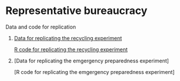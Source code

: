 # Representative bureaucracy

Data and code for replication 

1. [Data for replicating the recycling experiment](https://github.com/lihuafang/represent/blob/main/emergency.csv) 

   [R code for replicating the recycling experiment](https://github.com/lihuafang/represent/blob/main/emgergency.R)
   

2. [Data for replicating the emgergency preparedness experiment]

   [R code for replicating the emgergency preparedness experiment]


